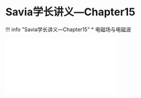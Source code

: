 # Savia学长讲义—Chapter15
!!! info "Savia学长讲义—Chapter15"
    * 电磁场与电磁波

<object data="第 15 章 电磁场与电磁波.pdf" type="application/pdf" width="100%" height="800">
    <embed src="第 15 章 电磁场与电磁波.pdf" type="application/pdf" />
</object>